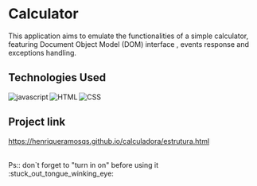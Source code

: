 # Calculator
 
 This application aims to emulate the functionalities of a simple calculator, featuring Document Object Model (DOM) interface , events response and exceptions handling.
 
## Technologies Used
<img align='left' alt='javascript' src='https://img.shields.io/badge/JavaScript-F7DF1E?style=for-the-badge&logo=javascript&logoColor=black'/>

<img align='left' alt='HTML' src='https://img.shields.io/badge/HTML5-E34F26?style=for-the-badge&logo=html5&logoColor=white'/>

<img align='left' alt='CSS' src='https://img.shields.io/badge/CSS3-1572B6?style=for-the-badge&logo=css3&logoColor=white'/>

<br>

## Project link
  
  https://henriqueramosqs.github.io/calculadora/estrutura.html
  <br>
  
  <br>
  Ps:: don`t forget to "turn in on" before using it :stuck_out_tongue_winking_eye:
